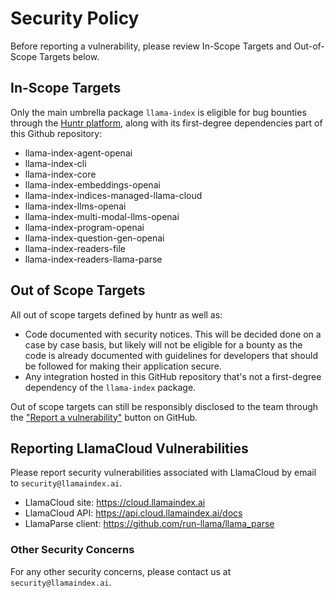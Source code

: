 # Security Policy

Before reporting a vulnerability, please review In-Scope Targets and Out-of-Scope Targets below.

## In-Scope Targets

Only the main umbrella package `llama-index` is eligible for bug bounties through the
[Huntr platform](https://huntr.com/repos/run-llama/llama_index), along with its first-degree dependencies part of this
Github repository:

- llama-index-agent-openai
- llama-index-cli
- llama-index-core
- llama-index-embeddings-openai
- llama-index-indices-managed-llama-cloud
- llama-index-llms-openai
- llama-index-multi-modal-llms-openai
- llama-index-program-openai
- llama-index-question-gen-openai
- llama-index-readers-file
- llama-index-readers-llama-parse

## Out of Scope Targets

All out of scope targets defined by huntr as well as:

- Code documented with security notices. This will be decided done on a case by
  case basis, but likely will not be eligible for a bounty as the code is already
  documented with guidelines for developers that should be followed for making their
  application secure.
- Any integration hosted in this GitHub repository that's not a first-degree dependency
  of the `llama-index` package.

Out of scope targets can still be responsibly disclosed to the team through the
["Report a vulnerability"](https://github.com/run-llama/llama_index/security/advisories/new) button on GitHub.

## Reporting LlamaCloud Vulnerabilities

Please report security vulnerabilities associated with LlamaCloud by email to `security@llamaindex.ai`.

- LlamaCloud site: https://cloud.llamaindex.ai
- LlamaCloud API: https://api.cloud.llamaindex.ai/docs
- LlamaParse client: https://github.com/run-llama/llama_parse

### Other Security Concerns

For any other security concerns, please contact us at `security@llamaindex.ai`.

